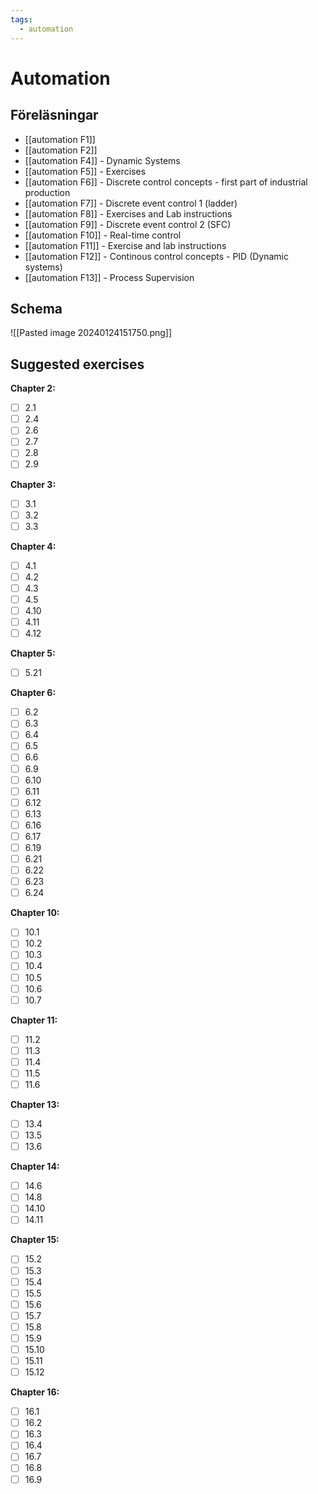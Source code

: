 ```yaml
---
tags:
  - automation
---
```

# Automation

## Föreläsningar
- [[automation F1]]
- [[automation F2]]
- [[automation F4]] - Dynamic Systems
- [[automation F5]] - Exercises
- [[automation F6]] - Discrete control concepts - first part of industrial production
- [[automation F7]] - Discrete event control 1 (ladder)
- [[automation F8]] - Exercises and Lab instructions
- [[automation F9]] - Discrete event control 2 (SFC)
- [[automation F10]] - Real-time control
- [[automation F11]] - Exercise and lab instructions
- [[automation F12]] - Continous control concepts - PID (Dynamic systems)
- [[automation F13]] - Process Supervision

## Schema
![[Pasted image 20240124151750.png]]

## Suggested exercises
**Chapter 2:**
- [ ] 2.1
- [ ] 2.4
- [ ] 2.6
- [ ] 2.7
- [ ] 2.8
- [ ] 2.9

**Chapter 3:**
- [ ] 3.1
- [ ] 3.2
- [ ] 3.3

**Chapter 4:**
- [ ] 4.1
- [ ] 4.2
- [ ] 4.3
- [ ] 4.5
- [ ] 4.10
- [ ] 4.11
- [ ] 4.12

**Chapter 5:**
- [ ] 5.21

**Chapter 6:**
- [ ] 6.2
- [ ] 6.3
- [ ] 6.4
- [ ] 6.5
- [ ] 6.6
- [ ] 6.9
- [ ] 6.10
- [ ] 6.11
- [ ] 6.12
- [ ] 6.13
- [ ] 6.16
- [ ] 6.17
- [ ] 6.19
- [ ] 6.21
- [ ] 6.22
- [ ] 6.23
- [ ] 6.24

**Chapter 10:**
- [ ] 10.1
- [ ] 10.2
- [ ] 10.3
- [ ] 10.4
- [ ] 10.5
- [ ] 10.6
- [ ] 10.7

**Chapter 11:**
- [ ] 11.2
- [ ] 11.3
- [ ] 11.4
- [ ] 11.5
- [ ] 11.6

**Chapter 13:**
- [ ] 13.4
- [ ] 13.5
- [ ] 13.6

**Chapter 14:**
- [ ] 14.6
- [ ] 14.8
- [ ] 14.10
- [ ] 14.11

**Chapter 15:**
- [ ] 15.2
- [ ] 15.3
- [ ] 15.4
- [ ] 15.5
- [ ] 15.6
- [ ] 15.7
- [ ] 15.8
- [ ] 15.9
- [ ] 15.10
- [ ] 15.11
- [ ] 15.12

**Chapter 16:**
- [ ] 16.1
- [ ] 16.2
- [ ] 16.3
- [ ] 16.4
- [ ] 16.7
- [ ] 16.8
- [ ] 16.9
